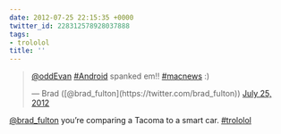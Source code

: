 ```yaml
---
date: 2012-07-25 22:15:35 +0000
twitter_id: 228312578928037888
tags:
- trololol
title: ''
---
```


<blockquote class="twitter-tweet"><p lang="en" dir="ltr"><a href="https://twitter.com/oddEvan?ref_src=twsrc%5Etfw">@oddEvan</a> <a href="https://twitter.com/hashtag/Android?src=hash&amp;ref_src=twsrc%5Etfw">#Android</a> spanked em!! <a href="https://twitter.com/hashtag/macnews?src=hash&amp;ref_src=twsrc%5Etfw">#macnews</a> :)</p>&mdash; Brad ([@brad_fulton](https://twitter.com/brad_fulton)) <a href="https://twitter.com/brad_fulton/status/228218771393875969?ref_src=twsrc%5Etfw">July 25, 2012</a></blockquote>
<script async src="https://platform.twitter.com/widgets.js" charset="utf-8"></script>

[@brad_fulton](https://twitter.com/brad_fulton) you’re comparing a Tacoma to a smart car. [#trololol](https://twitter.com/hashtag/trololol)
